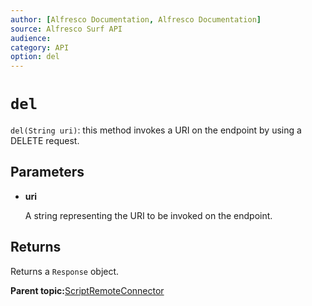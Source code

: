 ```yaml
---
author: [Alfresco Documentation, Alfresco Documentation]
source: Alfresco Surf API
audience: 
category: API
option: del
---
```


# `del`

`del(String uri)`: this method invokes a URI on the endpoint by using a DELETE request.

## Parameters

-   **uri**

    A string representing the URI to be invoked on the endpoint.


## Returns

Returns a `Response` object.

**Parent topic:**[ScriptRemoteConnector](../references/APISurf-ScriptRemoteConnector-connectors.md)

